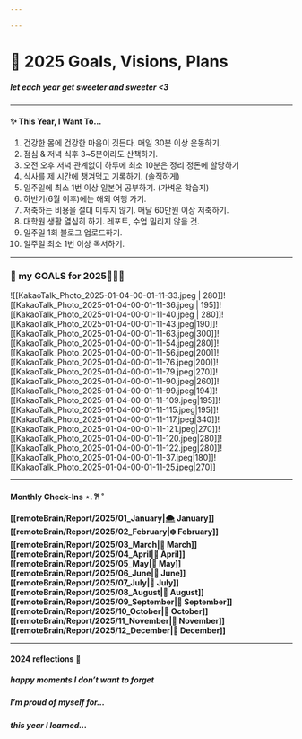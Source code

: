 ```yaml
---

---
```

# 🎀 2025 Goals, Visions, Plans 
##### let each year get sweeter and sweeter <3
---
#### ✨ This Year, I Want To... 

1. 건강한 몸에 건강한 마음이 깃든다. 매일 30분 이상 운동하기.
2. 점심 & 저녁 식후 3~5분이라도 산책하기.
3. 오전 오후 저녁 관계없이 하루에 최소 10분은 정리 정돈에 할당하기
4. 식사를 제 시간에 챙겨먹고 기록하기. (솔직하게)
5. 일주일에 최소 1번 이상 일본어 공부하기. (가벼운 학습지)
6. 하반기(6월 이후)에는 해외 여행 가기.
7. 저축하는 비용을 절대 미루지 않기. 매달 60만원 이상 저축하기.
8. 대학원 생활 열심히 하기. 레포트, 수업 밀리지 않을 것.
9. 일주일 1회 블로그 업로드하기.
10. 일주일 최소 1번 이상 독서하기.

---
### 💭 my GOALS for 2025🎀✨🐰

![[KakaoTalk_Photo_2025-01-04-00-01-11-33.jpeg | 280]]![[KakaoTalk_Photo_2025-01-04-00-01-11-36.jpeg | 195]]![[KakaoTalk_Photo_2025-01-04-00-01-11-40.jpeg | 280]]![[KakaoTalk_Photo_2025-01-04-00-01-11-43.jpeg|190]]![[KakaoTalk_Photo_2025-01-04-00-01-11-63.jpeg|300]]![[KakaoTalk_Photo_2025-01-04-00-01-11-54.jpeg|280]]![[KakaoTalk_Photo_2025-01-04-00-01-11-56.jpeg|200]]![[KakaoTalk_Photo_2025-01-04-00-01-11-76.jpeg|200]]![[KakaoTalk_Photo_2025-01-04-00-01-11-79.jpeg|270]]![[KakaoTalk_Photo_2025-01-04-00-01-11-90.jpeg|260]]![[KakaoTalk_Photo_2025-01-04-00-01-11-99.jpeg|194]]![[KakaoTalk_Photo_2025-01-04-00-01-11-109.jpeg|195]]![[KakaoTalk_Photo_2025-01-04-00-01-11-115.jpeg|195]]![[KakaoTalk_Photo_2025-01-04-00-01-11-117.jpeg|340]]![[KakaoTalk_Photo_2025-01-04-00-01-11-121.jpeg|270]]![[KakaoTalk_Photo_2025-01-04-00-01-11-120.jpeg|280]]![[KakaoTalk_Photo_2025-01-04-00-01-11-122.jpeg|280]]![[KakaoTalk_Photo_2025-01-04-00-01-11-37.jpeg|180]]![[KakaoTalk_Photo_2025-01-04-00-01-11-25.jpeg|270]]


---
#### Monthly Check-Ins ⋆. 𐙚 ˚

**[[remoteBrain/Report/2025/01_January|🌨️ January]]**
**[[remoteBrain/Report/2025/02_February|❄️ February]]**
**[[remoteBrain/Report/2025/03_March|🐇 March]]**
**[[remoteBrain/Report/2025/04_April|🌸 April]]**
**[[remoteBrain/Report/2025/05_May|🌷 May]]**
**[[remoteBrain/Report/2025/06_June|🍓 June]]**
**[[remoteBrain/Report/2025/07_July|💐 July]]**
**[[remoteBrain/Report/2025/08_August|🧺 August]]**
**[[remoteBrain/Report/2025/09_September|🍰 September]]**
**[[remoteBrain/Report/2025/10_October|🧸 October]]**
**[[remoteBrain/Report/2025/11_November|🍂 November]]**
**[[remoteBrain/Report/2025/12_December|🎄 December]]**

---
#### 2024 reflections 💭

##### happy moments I don’t want to forget


##### I’m proud of myself for…


##### this year I learned…
